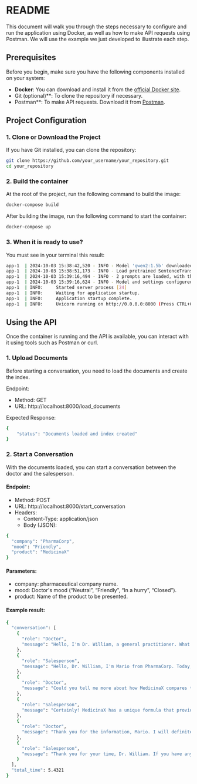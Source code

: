 # README

This document will walk you through the steps necessary to configure and run the application using Docker, as well as how to make API requests using Postman. We will use the example we just developed to illustrate each step.

## Prerequisites

Before you begin, make sure you have the following components installed on your system:

- **Docker**: You can download and install it from the [official Docker site](https://www.docker.com).
- Git (optional)**: To clone the repository if necessary.
- Postman**: To make API requests. Download it from [Postman](https://www.postman.com/downloads/).

## Project Configuration

### 1. Clone or Download the Project

If you have Git installed, you can clone the repository:

```bash
git clone https://github.com/your_username/your_repository.git
cd your_repository
```
### 2. Build the container

At the root of the project, run the following command to build the image:

```bash
docker-compose build
```
After building the image, run the following command to start the container:

```bash
docker-compose up
```
### 3. When it is ready to use?
You must see in your terminal this result:
```bash
app-1  | 2024-10-03 15:38:42,520 - INFO - Model 'qwen2:1.5b' downloaded successfully.
app-1  | 2024-10-03 15:38:51,173 - INFO - Load pretrained SentenceTransformer: BAAI/bge-small-en-v1.5
app-1  | 2024-10-03 15:39:16,494 - INFO - 2 prompts are loaded, with the keys: ['query', 'text']
app-1  | 2024-10-03 15:39:16,624 - INFO - Model and settings configured successfully.
app-1  | INFO:     Started server process [24]
app-1  | INFO:     Waiting for application startup.
app-1  | INFO:     Application startup complete.
app-1  | INFO:     Uvicorn running on http://0.0.0.0:8000 (Press CTRL+C to quit)
```
## Using the API

Once the container is running and the API is available, you can interact with it using tools such as Postman or curl.

### 1. Upload Documents

Before starting a conversation, you need to load the documents and create the index.

Endpoint:

- Method: GET
- URL: http://localhost:8000/load_documents

Expected Response:
```bash
{
    "status": "Documents loaded and index created"
}
```
### 2. Start a Conversation
With the documents loaded, you can start a conversation between the doctor and the salesperson.

#### Endpoint:
- Method: POST
- URL: http://localhost:8000/start_conversation
- Headers:
    - Content-Type: application/json
    - Body (JSON):

```bash
{
  "company": "PharmaCorp",
  "mood": "Friendly",
  "product": "MedicinaX"
}
```
#### Parameters:
- company: pharmaceutical company name.
- mood: Doctor's mood (“Neutral”, “Friendly”, “In a hurry”, “Closed”).
- product: Name of the product to be presented.

#### Example result:
```bash
{
  "conversation": [
    {
      "role": "Doctor",
      "message": "Hello, I'm Dr. William, a general practitioner. What will you be presenting today?"
    },
    {
      "role": "Salesperson",
      "message": "Hello, Dr. William, I'm Mario from PharmaCorp. Today, I'll be discussing MedicinaX and how it could benefit your patients."
    },
    {
      "role": "Doctor",
      "message": "Could you tell me more about how MedicinaX compares to similar products on the market?"
    },
    {
      "role": "Salesperson",
      "message": "Certainly! MedicinaX has a unique formula that provides 30% greater efficacy compared to similar products due to its unique composition..."
    },
    {
      "role": "Doctor",
      "message": "Thank you for the information, Mario. I will definitely consider MedicinaX for my patients. Have a great day!"
    },
    {
      "role": "Salesperson",
      "message": "Thank you for your time, Dr. William. If you have any more questions, feel free to contact me. Have an excellent day!"
    }
  ],
  "total_time": 5.4321
}
```